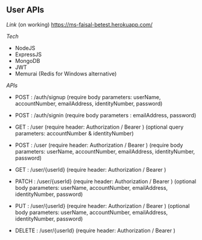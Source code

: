 User APIs 
--

*Link* (on working)
https://ms-faisal-betest.herokuapp.com/ 

*Tech*
- NodeJS 
- ExpressJS
- MongoDB
- JWT
- Memurai (Redis for Windows alternative)

*APIs*
- POST : /auth/signup (require body parameters: userName, accountNumber, emailAddress, identityNumber, password)
- POST : /auth/signin (require body parameters : emailAddress, password)

- GET : /user (require header: Authorization / Bearer ) (optional query parameters: accountNumber & identityNumber)  
- POST : /user (require header: Authorization / Bearer ) (require body parameters: userName, accountNumber, emailAddress, identityNumber, password)
- GET : /user/{userId} (require header: Authorization / Bearer )
- PATCH : /user/{userId} (require header: Authorization / Bearer ) (optional body parameters: userName, accountNumber, emailAddress, identityNumber, password)
- PUT : /user/{userId} (require header: Authorization / Bearer ) (optional body parameters: userName, accountNumber, emailAddress, identityNumber, password)
- DELETE : /user/{userId} (require header: Authorization / Bearer )
